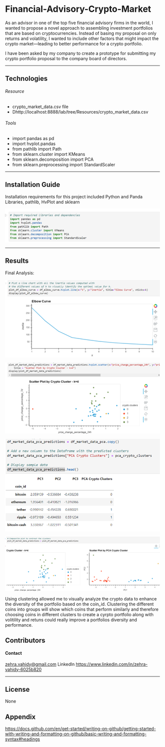 # Financial-Advisory-Crypto-Market
As an advisor in one of the top five financial advisory firms in the world, I wanted to propose a novel approach to assembling investment portfolios that are based on cryptocurrencies. Instead of basing my proposal on only returns and volatility, I wanted to include other factors that might impact the crypto market—leading to better performance for a crypto portfolio.

I have been asked by my company to create a prototype for submitting my crypto portfolio proposal to the company board of directors.

---

## Technologies
###### Resource 
- crypto_market_data.csv file 
- Dhttp://localhost:8888/lab/tree/Resources/crypto_market_data.csv

   
###### Tools
- import pandas as pd
- import hvplot.pandas
- from pathlib import Path
- from sklearn.cluster import KMeans
- from sklearn.decomposition import PCA
- from sklearn.preprocessing import StandardScaler


---

## Installation Guide

Installation requirements for this project included Python and Panda Libraries, pathlib, HvPlot and sklearn

![](./Resources/Screenshots/Screenshot_libraryanddependencies.png)

---

## Results


Final Analysis: 
 
![](./Resources/Screenshots/Screenshot_elbow_curve.png)

![](./Resources/Screenshots/Screenshot_scatter_plot.png)

![](./Resources/Screenshots/Screenshot_pca.png)

![](./Resources/Screenshots/Screenshot_composit_scatter.png)


Using clustering allowed me to visually analyze the crypto data to enhance the diversity of the portfolio based on the coin_id. Clustering the different coins into groups will show which coins that perform similarly and therefore choosing coins in different clusters to create a cyrpto portfolio along with volitility and retuns could really improve a portfolios diversity and performance.


## Contributors

#### Contact
zehra.vahidy@gmail.com
LinkedIn https://www.linkedin.com/in/zehra-vahidy-6025b820

---

## License

None

## Appendix
https://docs.github.com/en/get-started/writing-on-github/getting-started-with-writing-and-formatting-on-github/basic-writing-and-formatting-syntax#headings
